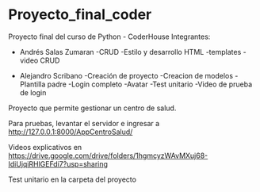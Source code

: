 # Proyecto_final_coder
Proyecto final del curso de Python - CoderHouse
Integrantes:
  - Andrés Salas Zumaran
    -CRUD
    -Estilo y desarrollo HTML
    -templates
    -video CRUD

  - Alejandro Scribano
    -Creación de proyecto
    -Creacion de modelos
    -Plantilla padre
    -Login completo
    -Avatar
    -Test unitario
    -Video de prueba de login

Proyecto que permite gestionar un centro de salud.

Para pruebas, levantar el servidor e ingresar a http://127.0.0.1:8000/AppCentroSalud/

Videos explicativos en https://drive.google.com/drive/folders/1hgmcyzWAvMXuj68-IdiUjqiRHlGEFdi7?usp=sharing

Test unitario en la carpeta del proyecto

 
 
